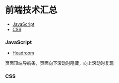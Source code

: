 # 前端技术汇总

* [JavaScript](#1)
* [CSS](#2)


<h3 id="1">JavaScript</h3>

  * [Headroom](https://github.com/WickyNilliams/headroom.js)
  
  页面顶端导航条，页面向下滚动时隐藏，向上滚动时复现

  
<h3 id="1">CSS</h3>